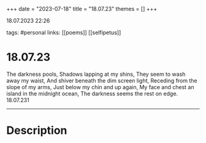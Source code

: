 +++
date = "2023-07-18"
title = "18.07.23"
themes = []
+++

18.07.2023 22:26

tags: #personal
links: [[poems]] [[selfipetus]]

# 18.07.23

The darkness pools,
Shadows lapping at my shins,
They seem to wash away my waist,
And shiver beneath the dim screen light,
Receding from the slope of my arms, Just below my chin and up again,
My face and chest an island in the midnight ocean,
The darkness seems the rest on edge.
18.07.231

---

# Description

